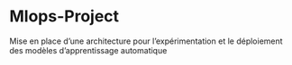 # Mlops-Project
Mise en place d’une architecture pour l’expérimentation et le déploiement des modèles d’apprentissage automatique
